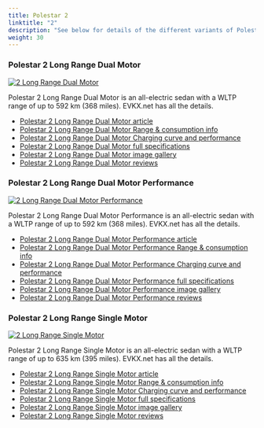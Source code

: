 ```yaml
---
title: Polestar 2
linktitle: "2"
description: "See below for details of the different variants of Polestar 2"
weight: 30
---
```

### Polestar 2 Long Range Dual Motor

<a href="2_long_range_dual_motor/"><img src="https://media.evkx.net/multimedia/models/polestar/2/2_long_range_dual_motor/main_1_st.jpg" class="img-fluid" alt="2 Long Range Dual Motor" ></a>

Polestar 2 Long Range Dual Motor is an all-electric sedan with a WLTP range of up to 592 km (368 miles). EVKX.net has all the details. 

- [Polestar 2 Long Range Dual Motor article](2_long_range_dual_motor/)
- [Polestar 2 Long Range Dual Motor Range & consumption info](2_long_range_dual_motor/rangeandconsumption)
- [Polestar 2 Long Range Dual Motor Charging curve and performance](2_long_range_dual_motor/chargingcurve)
- [Polestar 2 Long Range Dual Motor full specifications](2_long_range_dual_motor/specifications)
- [Polestar 2 Long Range Dual Motor image gallery](2_long_range_dual_motor/gallery)
- [Polestar 2 Long Range Dual Motor reviews](2_long_range_dual_motor/reviews)

### Polestar 2 Long Range Dual Motor Performance

<a href="2_long_range_dual_motor_performance/"><img src="https://media.evkx.net/multimedia/models/polestar/2/2_long_range_dual_motor_performance/main_1_st.jpg" class="img-fluid" alt="2 Long Range Dual Motor Performance" ></a>

Polestar 2 Long Range Dual Motor Performance is an all-electric sedan with a WLTP range of up to 592 km (368 miles). EVKX.net has all the details. 

- [Polestar 2 Long Range Dual Motor Performance article](2_long_range_dual_motor_performance/)
- [Polestar 2 Long Range Dual Motor Performance Range & consumption info](2_long_range_dual_motor_performance/rangeandconsumption)
- [Polestar 2 Long Range Dual Motor Performance Charging curve and performance](2_long_range_dual_motor_performance/chargingcurve)
- [Polestar 2 Long Range Dual Motor Performance full specifications](2_long_range_dual_motor_performance/specifications)
- [Polestar 2 Long Range Dual Motor Performance image gallery](2_long_range_dual_motor_performance/gallery)
- [Polestar 2 Long Range Dual Motor Performance reviews](2_long_range_dual_motor_performance/reviews)

### Polestar 2 Long Range Single Motor

<a href="2_long_range_single_motor/"><img src="https://media.evkx.net/multimedia/models/polestar/2/2_long_range_single_motor/main_1_st.jpg" class="img-fluid" alt="2 Long Range Single Motor" ></a>

Polestar 2 Long Range Single Motor is an all-electric sedan with a WLTP range of up to 635 km (395 miles). EVKX.net has all the details. 

- [Polestar 2 Long Range Single Motor article](2_long_range_single_motor/)
- [Polestar 2 Long Range Single Motor Range & consumption info](2_long_range_single_motor/rangeandconsumption)
- [Polestar 2 Long Range Single Motor Charging curve and performance](2_long_range_single_motor/chargingcurve)
- [Polestar 2 Long Range Single Motor full specifications](2_long_range_single_motor/specifications)
- [Polestar 2 Long Range Single Motor image gallery](2_long_range_single_motor/gallery)
- [Polestar 2 Long Range Single Motor reviews](2_long_range_single_motor/reviews)

